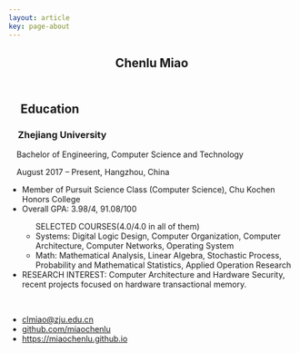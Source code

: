 ```yaml
---
layout: article
key: page-about
---
```



<head>

<meta charset="utf-8">
<meta http-equiv="X-UA-Compatible" content="IE=edge">
<meta name="viewport" content="width=device-width, initial-scale=1.0">
<link rel="icon" href="/favicon.png">
<title>Chenlu Miao</title>
<meta name="msapplication-tap-highlight" content="no">
<meta name="theme-color" content="#3F51B5">

<base target="_blank">

<link rel="stylesheet" href="https://cdn.bootcss.com/MaterialDesign-Webfont/2.0.46/css/materialdesignicons.min.css">
<link rel="stylesheet" href="https://cdn.bootcss.com/material-design-lite/1.3.0/material.indigo-pink.min.css">
<script src="https://cdn.bootcss.com/material-design-lite/1.3.0/material.min.js"></script>

<script>
(function(i,s,o,g,r,a,m){i['GoogleAnalyticsObject']=r;i[r]=i[r]||function(){
(i[r].q=i[r].q||[]).push(arguments)},i[r].l=1*new Date();a=s.createElement(o),
m=s.getElementsByTagName(o)[0];a.async=1;a.src=g;m.parentNode.insertBefore(a,m)
})(window,document,'script','https://www.google-analytics.com/analytics.js','ga');
ga('create', 'UA-100427567-3', 'auto');
ga('send', 'pageview');
</script>
<script>
var oldOnLoad = window.onload;
window.onload = function() {
    oldOnLoad && oldOnLoad();
    var anchors = document.querySelectorAll('a');
    for (var i = 0; i < anchors.length; ++i) {
        var anchor = anchors[i];
        anchor.onclick = function() {
            window.ga && window.ga('send', 'event', 'Link', 'Click link', this.href, { transport: 'beacon' });
        }
    }
}
</script>

<link rel="stylesheet" href="index.css">
</head>

<body>
<div>

<header >
    <section>
        <center><h1 >Chenlu Miao</h1></center>
    </section>
</header>
<main class="mdl-color--blue-grey-50">
    <section class="mdl-color--white mdl-shadow--2dp">
        <h2 class="mdl-typography--display-1">&emsp;Education</h2>
        <section>
            <h3 class="mdl-typography--title mdl-typography--title mdl-color-text--indigo-500">&emsp;Zhejiang University</h3>
            <p class="mdl-typography--subhead mdl-typography--subhead-color-contrast">&emsp;Bachelor of Engineering, Computer Science and Technology</p>
            <p class="mdl-typography--body-1 mdl-typography--body-1-color-contrast">
                &emsp;August 2017 – Present, Hangzhou, China
            </p>
            <ul class="mdl-typography--subhead mdl-typography--subhead-color-contrast">
              	<li>Member of Pursuit Science Class (Computer Science), Chu Kochen Honors College</li>
              <li>Overall GPA: 3.98/4, 91.08/100</li>
              <ul class="mdl-typography--subhead mdl-typography--subhead-color-contrast">
                SELECTED COURSES(4.0/4.0 in all of them)
                <li>Systems: Digital Logic Design, Computer Organization, Computer Architecture, Computer Networks, Operating System</li>
                <li>Math: Mathematical Analysis, Linear Algebra, Stochastic Process, Probability and Mathematical Statistics, Applied Operation Research</li>
              </ul>
              <li>RESEARCH INTEREST: Computer Architecture and Hardware Security, recent projects focused on hardware transactional memory.</li>
            </ul>
            <br>
        </section>
    </section>

 <section>
        <div>
            <ul>
                <li>
                    <i class="mdi mdi-email mdi-18px"></i>
                    <a href="clmiao@zju.edu.cn">clmiao@zju.edu.cn</a>
                </li>
                <li>
                    <i class="mdi mdi-github-circle mdi-18px"></i>
                    <a href="https://github.com/miaochenlu">github.com/miaochenlu</a>
                </li>
                <li>
                    <i class="mdi mdi-link mdi-18px"></i>
                    <a href="https://miaochenlu.github.io/">https://miaochenlu.github.io</a>
                </li>
            </ul>
        </div>
</section>
</main>
</div>
</body>


